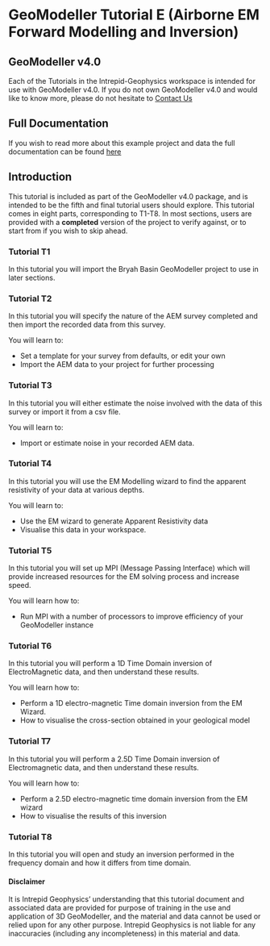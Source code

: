 # GeoModeller Tutorial E (Airborne EM Forward Modelling and Inversion)

## GeoModeller v4.0

Each of the Tutorials in the Intrepid-Geophysics workspace is intended for use with GeoModeller v4.0. If you do not own GeoModeller v4.0 and would like to know more, please do not hesitate to [Contact Us](http://www.intrepid-geophysics.com/ig/index.php?page=contact-us)

## Full Documentation

If you wish to read more about this example project and data the full documentation can be found [here](https://docs.intrepid-geophysics.com/geomodeller/topics/3D_GeoModeller_Tutorial_Case_Study_E.html#Tutorial_case)
## Introduction

This tutorial is included as part of the GeoModeller v4.0 package, and is intended to be the fifth and final tutorial users should explore. This tutorial comes in eight parts, corresponding to T1-T8. In most sections, users are provided with a **completed** version of the project to verify against, or to start from if you wish to skip ahead.

### Tutorial T1

In this tutorial you will import the Bryah Basin GeoModeller project to use in later sections.

### Tutorial T2

In this tutorial you will specify the nature of the AEM survey completed and then import the recorded data from this survey.

You will learn to:

* Set a template for your survey from defaults, or edit your own
* Import the AEM data to your project for further processing

### Tutorial T3

In this tutorial you will either estimate the noise involved with the data of this survey or import it from a csv file.

You will learn to:

* Import or estimate noise in your recorded AEM data.

### Tutorial T4

In this tutorial you will use the EM Modelling wizard to find the apparent resistivity of your data at various depths.

You will learn to:

* Use the EM wizard to generate Apparent Resistivity data
* Visualise this data in your workspace.

### Tutorial T5

In this tutorial you will set up MPI (Message Passing Interface) which will provide increased resources for the EM solving process and increase speed.

You will learn how to:

* Run MPI with a number of processors to improve efficiency of your GeoModeller instance

### Tutorial T6

In this tutorial you will perform a 1D Time Domain inversion of ElectroMagnetic data, and then understand these results.

You will learn how to:

* Perform a 1D electro-magnetic Time domain inversion from the EM Wizard.
* How to visualise the cross-section obtained in your geological model

### Tutorial T7

In this tutorial you will perform a 2.5D Time Domain inversion of Electromagnetic data, and then understand these results.

You will learn how to:

* Perform a 2.5D electro-magnetic time domain inversion from the EM wizard
* How to visualise the results of this inversion

### Tutorial T8

In this tutorial you will open and study an inversion performed in the frequency domain and how it differs from time domain.

#### Disclaimer

It is Intrepid Geophysics’ understanding that this tutorial document and associated data are provided for purpose of training in the use and application of 3D GeoModeller, and the material and data cannot be used or relied upon for any other purpose. Intrepid Geophysics is not liable for any inaccuracies (including any incompleteness) in this material and data.
